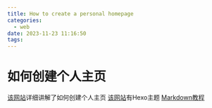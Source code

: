 ```yaml
---
title: How to create a personal homepage
categories: 
  - web
date: 2023-11-23 11:16:50
tags:
---
```

# 如何创建个人主页

[该网站](http://tanglab.pku.edu.cn/2022/11/24/R&D/2022/GitHub_pages_tutorial_sequel/)详细讲解了如何创建个人主页
[该网站](https://easyhexo.com/2-Theme-use-and-config/)有Hexo主题
[Markdown教程](https://www.runoob.com/markdown/md-tutorial.html)
